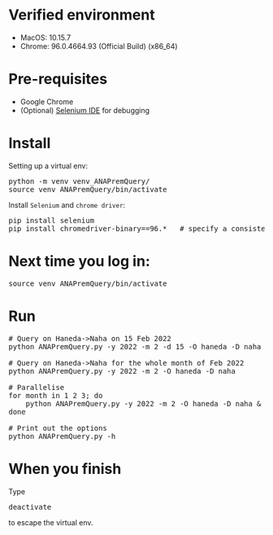 # Verified environment
- MacOS: 10.15.7
- Chrome: 96.0.4664.93 (Official Build) (x86_64)

# Pre-requisites
- Google Chrome
- (Optional) [Selenium IDE](https://chrome.google.com/webstore/detail/selenium-ide/mooikfkahbdckldjjndioackbalphokd) for debugging

# Install
Setting up a virtual env:
<pre>
python -m venv venv_ANAPremQuery/
source venv_ANAPremQuery/bin/activate
</pre>
Install `Selenium` and `chrome driver`:
<pre>
pip install selenium
pip install chromedriver-binary==96.*   # specify a consistent version as your chome browser
</pre>

# Next time you log in:
<pre>
source venv_ANAPremQuery/bin/activate
</pre>

# Run
<pre>
# Query on Haneda->Naha on 15 Feb 2022
python ANAPremQuery.py -y 2022 -m 2 -d 15 -O haneda -D naha

# Query on Haneda->Naha for the whole month of Feb 2022
python ANAPremQuery.py -y 2022 -m 2 -O haneda -D naha

# Parallelise
for month in 1 2 3; do
    python ANAPremQuery.py -y 2022 -m 2 -O haneda -D naha & 
done

# Print out the options
python ANAPremQuery.py -h
</pre>

# When you finish
Type
<pre>
deactivate
</pre>
to escape the virtual env.